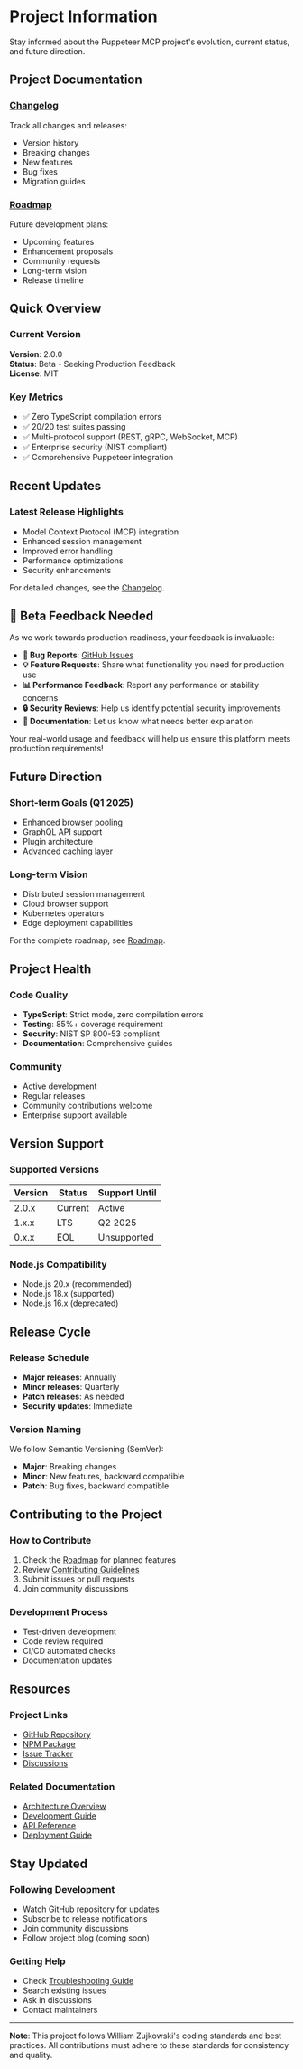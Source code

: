 # Project Information

Stay informed about the Puppeteer MCP project's evolution, current status, and future direction.

## Project Documentation

### [Changelog](https://github.com/williamzujkowski/puppeteer-mcp/blob/main/CHANGELOG.md)

Track all changes and releases:

- Version history
- Breaking changes
- New features
- Bug fixes
- Migration guides

### [Roadmap](roadmap.md)

Future development plans:

- Upcoming features
- Enhancement proposals
- Community requests
- Long-term vision
- Release timeline

## Quick Overview

### Current Version

**Version**: 2.0.0  
**Status**: Beta - Seeking Production Feedback  
**License**: MIT

### Key Metrics

- ✅ Zero TypeScript compilation errors
- ✅ 20/20 test suites passing
- ✅ Multi-protocol support (REST, gRPC, WebSocket, MCP)
- ✅ Enterprise security (NIST compliant)
- ✅ Comprehensive Puppeteer integration

## Recent Updates

### Latest Release Highlights

- Model Context Protocol (MCP) integration
- Enhanced session management
- Improved error handling
- Performance optimizations
- Security enhancements

For detailed changes, see the
[Changelog](https://github.com/williamzujkowski/puppeteer-mcp/blob/main/CHANGELOG.md).

## 📣 Beta Feedback Needed

As we work towards production readiness, your feedback is invaluable:

- **🐛 Bug Reports**: [GitHub Issues](https://github.com/williamzujkowski/puppeteer-mcp/issues)
- **💡 Feature Requests**: Share what functionality you need for production use
- **📊 Performance Feedback**: Report any performance or stability concerns
- **🔒 Security Reviews**: Help us identify potential security improvements
- **📝 Documentation**: Let us know what needs better explanation

Your real-world usage and feedback will help us ensure this platform meets production requirements!

## Future Direction

### Short-term Goals (Q1 2025)

- Enhanced browser pooling
- GraphQL API support
- Plugin architecture
- Advanced caching layer

### Long-term Vision

- Distributed session management
- Cloud browser support
- Kubernetes operators
- Edge deployment capabilities

For the complete roadmap, see [Roadmap](roadmap.md).

## Project Health

### Code Quality

- **TypeScript**: Strict mode, zero compilation errors
- **Testing**: 85%+ coverage requirement
- **Security**: NIST SP 800-53 compliant
- **Documentation**: Comprehensive guides

### Community

- Active development
- Regular releases
- Community contributions welcome
- Enterprise support available

## Version Support

### Supported Versions

| Version | Status  | Support Until |
| ------- | ------- | ------------- |
| 2.0.x   | Current | Active        |
| 1.x.x   | LTS     | Q2 2025       |
| 0.x.x   | EOL     | Unsupported   |

### Node.js Compatibility

- Node.js 20.x (recommended)
- Node.js 18.x (supported)
- Node.js 16.x (deprecated)

## Release Cycle

### Release Schedule

- **Major releases**: Annually
- **Minor releases**: Quarterly
- **Patch releases**: As needed
- **Security updates**: Immediate

### Version Naming

We follow Semantic Versioning (SemVer):

- **Major**: Breaking changes
- **Minor**: New features, backward compatible
- **Patch**: Bug fixes, backward compatible

## Contributing to the Project

### How to Contribute

1. Check the [Roadmap](roadmap.md) for planned features
2. Review [Contributing Guidelines](../contributing.md)
3. Submit issues or pull requests
4. Join community discussions

### Development Process

- Test-driven development
- Code review required
- CI/CD automated checks
- Documentation updates

## Resources

### Project Links

- [GitHub Repository](https://github.com/williamzujkowski/puppeteer-mcp)
- [NPM Package](https://www.npmjs.com/package/puppeteer-mcp)
- [Issue Tracker](https://github.com/williamzujkowski/puppeteer-mcp/issues)
- [Discussions](https://github.com/williamzujkowski/puppeteer-mcp/discussions)

### Related Documentation

- [Architecture Overview](../architecture/index.md)
- [Development Guide](../development/index.md)
- [API Reference](../reference/index.md)
- [Deployment Guide](../deployment/index.md)

## Stay Updated

### Following Development

- Watch GitHub repository for updates
- Subscribe to release notifications
- Join community discussions
- Follow project blog (coming soon)

### Getting Help

- Check [Troubleshooting Guide](../troubleshooting.md)
- Search existing issues
- Ask in discussions
- Contact maintainers

---

**Note**: This project follows William Zujkowski's coding standards and best practices. All
contributions must adhere to these standards for consistency and quality.
